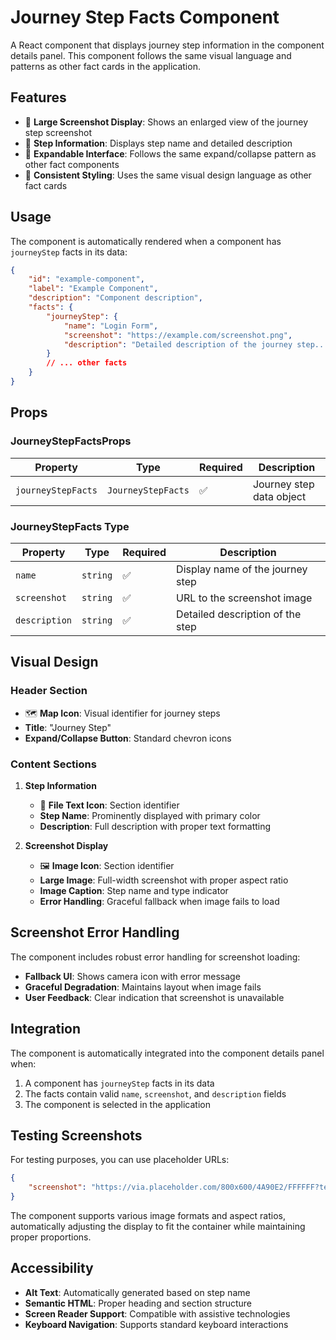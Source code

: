 # Journey Step Facts Component

A React component that displays journey step information in the component details panel. This component follows the same visual language and patterns as other fact cards in the application.

## Features

- 📸 **Large Screenshot Display**: Shows an enlarged view of the journey step screenshot
- 📝 **Step Information**: Displays step name and detailed description
- 🔽 **Expandable Interface**: Follows the same expand/collapse pattern as other fact components
- 🎨 **Consistent Styling**: Uses the same visual design language as other fact cards

## Usage

The component is automatically rendered when a component has `journeyStep` facts in its data:

```json
{
    "id": "example-component",
    "label": "Example Component",
    "description": "Component description",
    "facts": {
        "journeyStep": {
            "name": "Login Form",
            "screenshot": "https://example.com/screenshot.png",
            "description": "Detailed description of the journey step..."
        }
        // ... other facts
    }
}
```

## Props

### JourneyStepFactsProps

| Property           | Type               | Required | Description              |
| ------------------ | ------------------ | -------- | ------------------------ |
| `journeyStepFacts` | `JourneyStepFacts` | ✅       | Journey step data object |

### JourneyStepFacts Type

| Property      | Type     | Required | Description                      |
| ------------- | -------- | -------- | -------------------------------- |
| `name`        | `string` | ✅       | Display name of the journey step |
| `screenshot`  | `string` | ✅       | URL to the screenshot image      |
| `description` | `string` | ✅       | Detailed description of the step |

## Visual Design

### Header Section

- 🗺️ **Map Icon**: Visual identifier for journey steps
- **Title**: "Journey Step"
- **Expand/Collapse Button**: Standard chevron icons

### Content Sections

1. **Step Information**
    - 📄 **File Text Icon**: Section identifier
    - **Step Name**: Prominently displayed with primary color
    - **Description**: Full description with proper text formatting

2. **Screenshot Display**
    - 🖼️ **Image Icon**: Section identifier
    - **Large Image**: Full-width screenshot with proper aspect ratio
    - **Image Caption**: Step name and type indicator
    - **Error Handling**: Graceful fallback when image fails to load

## Screenshot Error Handling

The component includes robust error handling for screenshot loading:

- **Fallback UI**: Shows camera icon with error message
- **Graceful Degradation**: Maintains layout when image fails
- **User Feedback**: Clear indication that screenshot is unavailable

## Integration

The component is automatically integrated into the component details panel when:

1. A component has `journeyStep` facts in its data
2. The facts contain valid `name`, `screenshot`, and `description` fields
3. The component is selected in the application

## Testing Screenshots

For testing purposes, you can use placeholder URLs:

```json
{
    "screenshot": "https://via.placeholder.com/800x600/4A90E2/FFFFFF?text=Login+Form+Screenshot"
}
```

The component supports various image formats and aspect ratios, automatically adjusting the display to fit the container while maintaining proper proportions.

## Accessibility

- **Alt Text**: Automatically generated based on step name
- **Semantic HTML**: Proper heading and section structure
- **Screen Reader Support**: Compatible with assistive technologies
- **Keyboard Navigation**: Supports standard keyboard interactions
